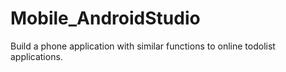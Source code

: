 # Mobile_AndroidStudio
Build a phone application with similar functions to online todolist applications.
